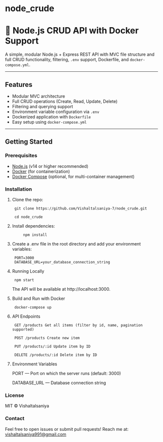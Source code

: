 # node_crude

# 🧩 Node.js CRUD API with Docker Support

A simple, modular Node.js + Express REST API with MVC file structure and full CRUD functionality, filtering, `.env` support, Dockerfile, and `docker-compose.yml`.

---

## Features

- Modular MVC architecture
- Full CRUD operations (Create, Read, Update, Delete)
- Filtering and querying support
- Environment variable configuration via `.env`
- Dockerized application with `Dockerfile`
- Easy setup using `docker-compose.yml`

---

## Getting Started

### Prerequisites

- [Node.js](https://nodejs.org/) (v14 or higher recommended)
- [Docker](https://www.docker.com/get-started) (for containerization)
- [Docker Compose](https://docs.docker.com/compose/install/) (optional, for multi-container management)

### Installation

1. Clone the repo:

        git clone https://github.com/Vishaltalsaniya-7/node_crude.git

        cd node_crude

2. Install dependencies:

            npm install

3. Create a .env file in the root directory and add your environment variables:

        PORT=3000
        DATABASE_URL=your_database_connection_string

4. Running Locally

        npm start

    The API will be available at http://localhost:3000.

5. Build and Run with Docker

        docker-compose up

6. API Endpoints

        GET /products Get all items (filter by id, name, pagination supported)

        POST /products Create new item

        PUT /products/:id Update item by ID

        DELETE /products/:id Delete item by ID

7. Environment Variables

    PORT — Port on which the server runs (default: 3000)

    DATABASE_URL — Database connection string

### License
MIT © Vishaltalsaniya

### Contact
Feel free to open issues or submit pull requests!
Reach me at: vishaltalsaniya991@gmail.com
